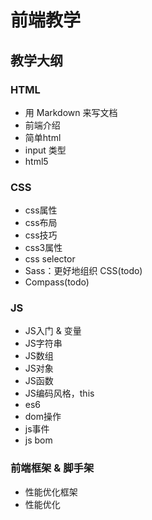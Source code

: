 <!--
@Date:   2016-09-10T18:47:24+08:00
@Last modified time: 2016-09-10T18:48:13+08:00
-->



# 前端教学

## 教学大纲

### HTML
* 用 Markdown 来写文档
* 前端介绍
* 简单html
* input 类型
* html5

### CSS
* css属性
* css布局
* css技巧
* css3属性
* css selector
* Sass：更好地组织 CSS(todo)
* Compass(todo)

### JS
* JS入门 & 变量
* JS字符串
* JS数组
* JS对象
* JS函数
* JS编码风格，this
* es6
* dom操作
* js事件
* js bom

### 前端框架 & 脚手架
* 性能优化框架
* 性能优化


